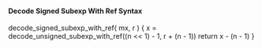 #### Decode Signed Subexp With Ref Syntax

<div class="syntax">
decode_signed_subexp_with_ref( mx, r ) {
    x = decode_unsigned_subexp_with_ref((n << 1) - 1, r + (n - 1))
    return x - (n - 1)
}
</div>
